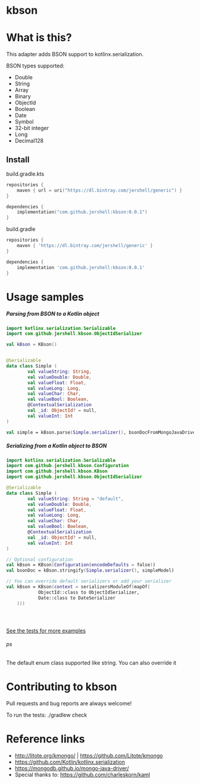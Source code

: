 # kbson

# What is this?
This adapter adds BSON support to kotlinx.serialization.

BSON types supported:

- Double	 
- String 
- Array
- Binary 
- ObjectId
- Boolean
- Date
- Symbol
- 32-bit integer
- Long
- Decimal128


## Install

build.gradle.kts
```kotlin
repositories {
    maven { url = uri("https://dl.bintray.com/jershell/generic") }
}

dependencies {
    implementation("com.github.jershell:kbson:0.0.1")
}
```

build.gradle
```groovy
repositories {
    maven { 'https://dl.bintray.com/jershell/generic' }
}

dependencies {
    implementation 'com.github.jershell:kbson:0.0.1'
}
```

# Usage samples
##### Parsing from BSON to a Kotlin object

```kotlin
import kotlinx.serialization.Serializable
import com.github.jershell.kbson.ObjectIdSerializer

val kBson = KBson()


@Serializable
data class Simple (
        val valueString: String,
        val valueDouble: Double,
        val valueFloat: Float,
        val valueLong: Long,
        val valueChar: Char,
        val valueBool: Boolean,
        @ContextualSerialization
        val _id: ObjectId? = null,
        val valueInt: Int
)

val simple = kBson.parse(Simple.serializer(), bsonDocFromMongoJavaDriver)
```

##### Serializing from a Kotlin object to BSON
```kotlin
import kotlinx.serialization.Serializable
import com.github.jershell.kbson.Configuration
import com.github.jershell.kbson.KBson
import com.github.jershell.kbson.ObjectIdSerializer

@Serializable
data class Simple (
        val valueString: String = "default",
        val valueDouble: Double,
        val valueFloat: Float,
        val valueLong: Long,
        val valueChar: Char,
        val valueBool: Boolean,
        @ContextualSerialization 
        val _id: ObjectId? = null,
        val valueInt: Int
)

// Optional configuration
val kBson = KBson(Configuration(encodeDefaults = false))
val bsonDoc = kBson.stringify(Simple.serializer(), simpleModel)

// You can override default serializers or add your serializer  
val kBson = KBson(context = serializersModuleOf(mapOf(
            ObjectId::class to ObjectIdSerializer,
            Date::class to DateSerializer
    )))





```
[See the tests for more examples](https://github.com/jershell/kbson/blob/master/src/test/kotlin/com/github/jershell/kbson/KBsonTest.kt) 

###### ps
The default enum class supported like string. You can also override it

# Contributing to kbson
Pull requests and bug reports are always welcome!

To run the tests: ./gradlew check

# Reference links
- http://litote.org/kmongo/ | https://github.com/Litote/kmongo
- https://github.com/Kotlin/kotlinx.serialization
- https://mongodb.github.io/mongo-java-driver/
- Special thanks to: https://github.com/charleskorn/kaml
